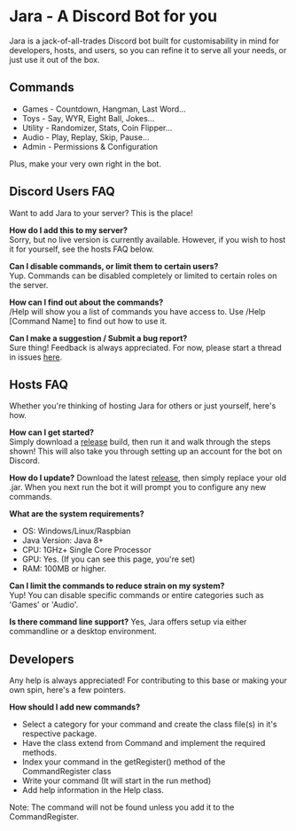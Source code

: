 # Jara - A Discord Bot for you
Jara is a jack-of-all-trades Discord bot built for customisability in mind for developers, hosts, and users, so you can refine it to serve all your needs, or just use it out of the box. 

## Commands
- Games - Countdown, Hangman, Last Word...
- Toys - Say, WYR, Eight Ball, Jokes...
- Utility - Randomizer, Stats, Coin Flipper...
- Audio - Play, Replay, Skip, Pause...
- Admin - Permissions & Configuration

Plus, make your very own right in the bot.

## Discord Users FAQ
Want to add Jara to your server? This is the place! 

**How do I add this to my server?**  
Sorry, but no live version is currently available. However, if you wish to host it for yourself, see the hosts FAQ below.  

**Can I disable commands, or limit them to certain users?**  
Yup. Commands can be disabled completely or limited to certain roles on the server.  

**How can I find out about the commands?**  
/Help will show you a list of commands you have access to. Use /Help [Command Name] to find out how to use it.  

**Can I make a suggestion / Submit a bug report?**  
Sure thing! Feedback is always appreciated. For now, please start a thread in issues [here](https://github.com/Zazsona/Jara/issues/new).

## Hosts FAQ
Whether you're thinking of hosting Jara for others or just yourself, here's how.

**How can I get started?**  
Simply download a [release](https://github.com/Zazsona/Jara/releases) build, then run it and walk through the steps shown! This will also take you through setting up an account for the bot on Discord.

**How do I update?**
Download the latest [release](https://github.com/Zazsona/Jara/releases), then simply replace your old .jar. When you next run the bot it will prompt you to configure any new commands.

**What are the system requirements?**  
- OS: Windows/Linux/Raspbian
- Java Version: Java 8+
- CPU: 1GHz+ Single Core Processor
- GPU: Yes. (If you can see this page, you're set)
- RAM: 100MB or higher.

**Can I limit the commands to reduce strain on my system?**  
Yup! You can disable specific commands or entire categories such as 'Games' or 'Audio'.

**Is there command line support?**
Yes, Jara offers setup via either commandline or a desktop environment.

## Developers
Any help is always appreciated! For contributing to this base or making your own spin, here's a few pointers.

**How should I add new commands?**
- Select a category for your command and create the class file(s) in it's respective package. 
- Have the class extend from Command and implement the required methods.
- Index your command in the getRegister() method of the CommandRegister class
- Write your command (It will start in the run method)
- Add help information in the Help class.

Note: The command will not be found unless you add it to the CommandRegister.